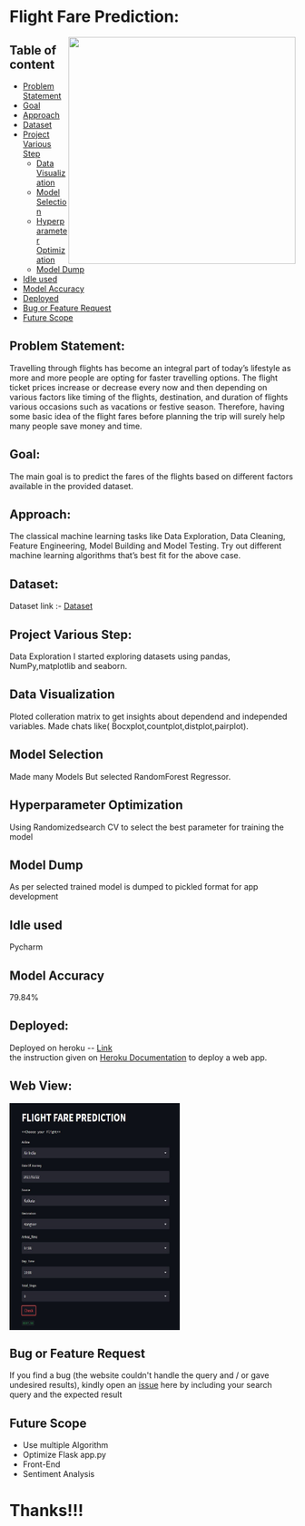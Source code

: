# Flight Fare Prediction:

<img align="right" width="400" height="400" src="https://github.com/maityanubhab/git_command_practice/blob/main/Flight-fare-prediction.gif">

## Table of content

* [Problem Statement](#Problem-statement)
* [Goal](#Goal)
* [Approach](#Approach)
* [Dataset](#Dataset)
* [Project Various Step](#project-various-step)
    * [Data Visualization](#data-visualization)
    * [Model Selection](#Model-Selection)
    * [Hyperparameter Optimization](#Hyperparameter-optimization)
    * [Model Dump](#model-dump)
* [Idle used](#idle-used)
* [Model Accuracy](#model-accuracy)
* [Deployed](#Deployed)
* [Bug or Feature Request](#Bug-or-Feature-Request)
* [Future Scope](#Future-Scope)

## Problem Statement:
Travelling through flights has become an integral part of today’s lifestyle as more and
more people are opting for faster travelling options. The flight ticket prices increase or
decrease every now and then depending on various factors like timing of the flights,
destination, and duration of flights various occasions such as vacations or festive
season. Therefore, having some basic idea of the flight fares before planning the trip will
surely help many people save money and time.

## Goal:
The main goal is to predict the fares of the flights based on different factors available in
the provided dataset.

## Approach:
The classical machine learning tasks like Data Exploration, Data Cleaning,
Feature Engineering, Model Building and Model Testing. Try out different machine
learning algorithms that’s best fit for the above case.

## Dataset:
Dataset link :- [Dataset](https://www.kaggle.com/datasets/nikhilmittal/flight-fare-prediction-mh)

## Project Various Step:
Data Exploration I started exploring datasets using pandas, NumPy,matplotlib and seaborn.

## Data Visualization
Ploted colleration matrix to get insights about dependend and independed variables. Made chats like( Bocxplot,countplot,distplot,pairplot).

## Model Selection
Made many Models But selected RandomForest Regressor.

## Hyperparameter Optimization
Using Randomizedsearch CV to select the best parameter for training the model

## Model Dump
As per selected trained model is dumped to pickled format for app development

## Idle used
Pycharm

## Model Accuracy
79.84%

## Deployed:
Deployed on heroku -- [Link](https://flight-fare-prediction.herokuapp.com/)
<br> the instruction given on [Heroku Documentation](https://devcenter.heroku.com/articles/getting-started-with-python) to deploy a web app.

## Web View:
<img align="center" width="300" height="400" src="https://github.com/maityanubhab/Flight_Fare_Prediction/blob/master/video/web_demo.jpg">


## Bug or Feature Request
If you find a bug (the website couldn't handle the query and / or gave undesired results), kindly open an 
[issue](https://github.com/maityanubhab/Flight_Fare_Prediction/issues) here by including your search query and the expected result

## Future Scope
* Use multiple Algorithm
* Optimize Flask app.py
* Front-End
* Sentiment Analysis

# Thanks!!!

